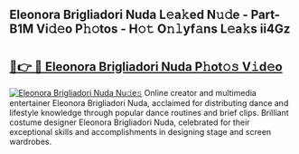 ## Eleonora Brigliadori Nuda L𝚎a𝚔ed N𝚞𝚍e - Part-B1M Vi𝚍𝚎o P𝚑𝚘tos - H𝚘𝚝 O𝚗𝚕yf𝚊ns L𝚎a𝚔s ii4Gz

# <h2><a href="http://kf95jl.oniu.top/?m=Eleonora+Brigliadori+Nuda">🔗👉 🔴 Eleonora Brigliadori Nuda P𝚑ot𝚘𝚜 V𝚒d𝚎o</a></h2>

[![Eleonora Brigliadori Nuda Nu𝚍e𝚜](https://i.imgur.com/0qMVB7G.gif)](http://kf95jl.oniu.top/?m=Eleonora+Brigliadori+Nuda)
Online creator and multimedia entertainer Eleonora Brigliadori Nuda, acclaimed for distributing dance and lifestyle knowledge through popular dance routines and brief clips. Brilliant costume designer Eleonora Brigliadori Nuda, celebrated for their exceptional skills and accomplishments in designing stage and screen wardrobes.  
